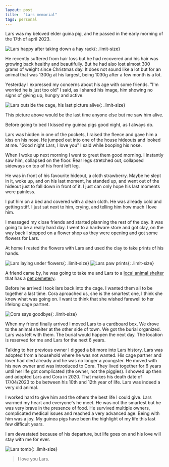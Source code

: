 ```yaml
---
layout: post
title:  "Lars memorial"
tags: personal
---
```


Lars was my beloved elder guina pig, and he passed in the early morning of the 17th of april 2023.

![Lars happy after taking down a hay rack](/assets/images/blog/2023-04-18.lars-memorial/lars1.jpg){: .limit-size}

He recently suffered from hair loss but he had recovered and his hair was growing back healthy and beautifully. But he had also lost almost 300 grams of weight since Christmas day. It does not sound like a lot but for an animal that was 1300g at his largest, being 1030g after a few month is a lot.

Yesterday I expressed my concerns about his age with some friends.
"I'm worried he is just too old" I said, as I shared his image, him showing no signs of giving up, hungry and active.

![Lars outside the cage, his last picture alive](/assets/images/blog/2023-04-18.lars-memorial/lars2.jpg){: .limit-size}

This picture above would be the last time anyone else but me saw him alive.

Before going to bed I kissed my guinea pigs good night, as I always do.

Lars was hidden in one of the pockets, I raised the fleece and gave him a kiss on his nose. He jumped out into one of the house hideouts and looked at me. "Good night Lars, I love you" I said while booping his nose.

When I woke up next morning I went to greet them good morning. I instantly saw him, collapsed on the floor.
Rear legs stretched out, collapsed sideways on top of his front left leg.

He was in front of his favourite hideout, a cloth strawberry. Maybe he slept in it, woke up, and on his last moment, he standed up, and went out of the hideout just to fall down in front of it.
I just can only hope his last moments were painless.

I put him on a bed and covered with a clean cloth. He was already cold and getting stiff.
I just sat next to him, crying, and telling him how much I love him.

I messaged my close friends and started planning the rest of the day. It was going to be a really hard day.
I went to a hardware store and got clay, on the way back I stopped on a flower shop as they were opening and got some flowers for Lars.


At home I rested the flowers with Lars and used the clay to take prints of his hands.

![Lars laying under flowers](/assets/images/blog/2023-04-18.lars-memorial/lars3.jpg){: .limit-size}
![Lars paw prints](/assets/images/blog/2023-04-18.lars-memorial/lars4.jpg){: .limit-size}


A friend came by, he was going to take me and Lars to a [local animal shelter](https://www.tierheim-karlsruhe.de/) that has a [pet cemetery](https://www.tierheim-karlsruhe.de/tierfriedhof/).  

Before he arrived I took lars back into the cage. I wanted them all to be together a last time. Cora aproached us, she is the smartest one, I think she knew what was going on. I want to think that she wished farewell to her lifelong cage partnet.

![Cora says goodbye](/assets/images/blog/2023-04-18.lars-memorial/lars5.jpg){: .limit-size}

When my friend finally arrived I moved Lars to a cardboard box. We drove to the animal shelter at the other side of town.
We got the burial organized. Lars was left with them. The burial would happen the next day. The location is reserved for me and Lars for the next 6 years.

Talking to her previous owner I digged a bit more into Lars history. 
Lars was adopted from a household where he was not wanted. His cage partner and lover had died already and he was no longer a youngster. 
He moved with his new owner and was introduced to Cora.
They lived together for 6 years until her life got complicated (the owner, not the piggies). 
I showed up then and adopted Lars and Cora in 2020. That makes his death date of 17/04/2023 to be between his 10th and 12th year of life. Lars was indeed a very old animal. 

I worked hard to give him and the others the best life I could give. 
Lars warmed my heart and everyone's he meet. 
He was not the smartest but he was very brave in the presence of food.
He survived  multiple owners, complicated medical issues and reached a very advanced age. 
Being with him was a joy.
My guinea pigs have been the highlight of my life this last few difficult years. 

I am devastated because of his departure, but life goes on and his love will stay with me for ever.

![Lars tomb](/assets/images/blog/2023-04-18.lars-memorial/lars6.jpg){: .limit-size}

> I love you Lars.
